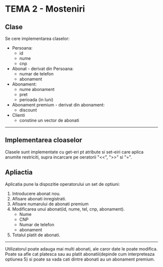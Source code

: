 # TEMA 2 - Mosteniri

## Clase
Se cere implementarea claselor:
* Persoana:
	* id
	* nume
	* cnp
* Abonat - derivat din Persoana:
	* numar de telefon
    * abonament
* Abonament:
	* nume abonament
	* pret
	* perioada (in luni)
* Abonament premium - derivat din abonament:
	* discount
* Clienti
  * constine un vector de abonati
___
## Implementarea cloaselor
Clasele sunt implementate cu get-eri pt atribute si set-eiri care aplica anumite restriciti, supra incarcare pe oeratorii "<<", ">>" si "=".

## Apliactia
Aplicatia pune la dispozitie operatorului un set de optiuni:
1. Introducere abonat nou.
1. Afisare abonati inregistrati.
1. Afisare numarului de abonati premium
1. Modificarea unui abonat(id, nume, tel, cnp, abonament).
   * Nume
   * CNP
   * Numar de telefon
   * abonament
1. Totalul platit de abonati.
___
Utilizatorul poate adauga mai multi abonati, ale caror date le poate modifica.  
Poate sa afle cat platesca sau au platit abonatii(depinde cum interpreteaza optiunea 5) si poate sa vada cati dintre abonati au un abonament premium.
